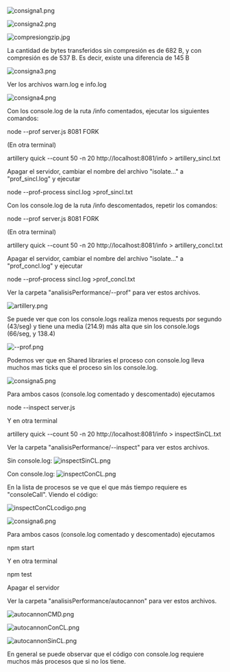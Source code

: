 ![consigna1.png](https://github.com/florrizzo/curso-back-end-2.0/blob/master/Desafio14_LoggersGzipYAnalisisDePerformance/imagenesReadme/consigna1.png)

![consigna2.png](https://github.com/florrizzo/curso-back-end-2.0/blob/master/Desafio14_LoggersGzipYAnalisisDePerformance/imagenesReadme/consigna2.png)

![compresiongzip.jpg](https://github.com/florrizzo/curso-back-end-2.0/blob/master/Desafio14_LoggersGzipYAnalisisDePerformance/imagenesReadme/compresiongzip.jpg)

La cantidad de bytes transferidos sin compresión es de 682 B, y con compresión es de 537 B. Es decir, existe una diferencia de 145 B

![consigna3.png](https://github.com/florrizzo/curso-back-end-2.0/blob/master/Desafio14_LoggersGzipYAnalisisDePerformance/imagenesReadme/consigna3.png)

Ver los archivos warn.log e info.log

![consigna4.png](https://github.com/florrizzo/curso-back-end-2.0/blob/master/Desafio14_LoggersGzipYAnalisisDePerformance/imagenesReadme/consigna4.png)

Con los console.log de la ruta /info comentados, ejecutar los siguientes comandos:

node --prof server.js 8081 FORK

(En otra terminal)

artillery quick --count 50 -n 20 http://localhost:8081/info > artillery_sincl.txt

Apagar el servidor, cambiar el nombre del archivo "isolate..." a "prof_sincl.log" y ejecutar

node --prof-process sincl.log >prof_sincl.txt 

Con los console.log de la ruta /info descomentados, repetir los comandos:

node --prof server.js 8081 FORK

(En otra terminal)

artillery quick --count 50 -n 20 http://localhost:8081/info > artillery_concl.txt

Apagar el servidor, cambiar el nombre del archivo "isolate..." a "prof_concl.log" y ejecutar

node --prof-process sincl.log >prof_concl.txt 

Ver la carpeta "analisisPerformance/--prof" para ver estos archivos.

![artillery.png](https://github.com/florrizzo/curso-back-end-2.0/blob/master/Desafio14_LoggersGzipYAnalisisDePerformance/imagenesReadme/artillery.png)

Se puede ver que con los console.logs realiza menos requests por segundo (43/seg) y tiene una media (214.9) más alta que sin los console.logs (66/seg, y 138.4)

![--prof.png](https://github.com/florrizzo/curso-back-end-2.0/blob/master/Desafio14_LoggersGzipYAnalisisDePerformance/imagenesReadme/--prof.png)

Podemos ver que en Shared libraries el proceso con console.log lleva muchos mas ticks que el proceso sin los console.log.

![consigna5.png](https://github.com/florrizzo/curso-back-end-2.0/blob/master/Desafio14_LoggersGzipYAnalisisDePerformance/imagenesReadme/consigna5.png)

Para ambos casos (console.log comentado y descomentado) ejecutamos

node --inspect server.js

Y en otra terminal

artillery quick --count 50 -n 20 http://localhost:8081/info > inspectSinCL.txt

Ver la carpeta "analisisPerformance/--inspect" para ver estos archivos.

Sin console.log:
![inspectSinCL.png](https://github.com/florrizzo/curso-back-end-2.0/blob/master/Desafio14_LoggersGzipYAnalisisDePerformance/imagenesReadme/inspectSinCL.png)


Con console.log:
![inspectConCL.png](https://github.com/florrizzo/curso-back-end-2.0/blob/master/Desafio14_LoggersGzipYAnalisisDePerformance/imagenesReadme/inspectConCL.png)

En la lista de procesos se ve que el que más tiempo requiere es "consoleCall". Viendo el código:

![inspectConCLcodigo.png](https://github.com/florrizzo/curso-back-end-2.0/blob/master/Desafio14_LoggersGzipYAnalisisDePerformance/imagenesReadme/inspectConCLcodigo.png)


![consigna6.png](https://github.com/florrizzo/curso-back-end-2.0/blob/master/Desafio14_LoggersGzipYAnalisisDePerformance/imagenesReadme/consigna6.png)

Para ambos casos (console.log comentado y descomentado) ejecutamos

npm start

Y en otra terminal

npm test

Apagar el servidor

Ver la carpeta "analisisPerformance/autocannon" para ver estos archivos.

![autocannonCMD.png](https://github.com/florrizzo/curso-back-end-2.0/blob/master/Desafio14_LoggersGzipYAnalisisDePerformance/imagenesReadme/autocannonCMD.png)

![autocannonConCL.png](https://github.com/florrizzo/curso-back-end-2.0/blob/master/Desafio14_LoggersGzipYAnalisisDePerformance/imagenesReadme/autocannonConCL.png)

![autocannonSinCL.png](https://github.com/florrizzo/curso-back-end-2.0/blob/master/Desafio14_LoggersGzipYAnalisisDePerformance/imagenesReadme/autocannonSinCL.png)


En general se puede observar que el código con console.log requiere muchos más procesos que si no los tiene.